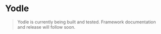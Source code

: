 # Yodle

> Yodle is currently being built and tested. Framework documentation and release will follow soon.
